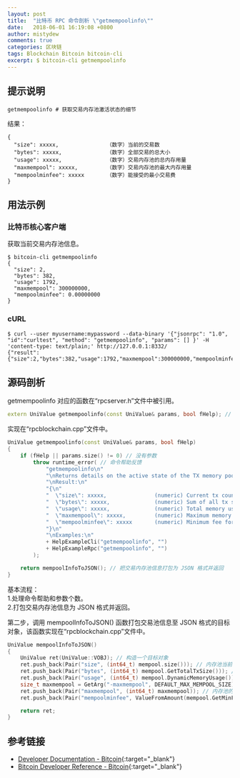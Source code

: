 ```yaml
---
layout: post
title:  "比特币 RPC 命令剖析 \"getmempoolinfo\""
date:   2018-06-01 16:19:08 +0800
author: mistydew
comments: true
categories: 区块链
tags: Blockchain Bitcoin bitcoin-cli
excerpt: $ bitcoin-cli getmempoolinfo
---
```

## 提示说明

```shell
getmempoolinfo # 获取交易内存池激活状态的细节
```

结果：
```shell
{
  "size": xxxxx,               （数字）当前的交易数
  "bytes": xxxxx,              （数字）全部交易的总大小
  "usage": xxxxx,              （数字）交易内存池的总内存用量
  "maxmempool": xxxxx,         （数字）交易内存池的最大内存用量
  "mempoolminfee": xxxxx       （数字）能接受的最小交易费
}
```

## 用法示例

### 比特币核心客户端

获取当前交易内存池信息。

```shell
$ bitcoin-cli getmempoolinfo
{
  "size": 2,
  "bytes": 382,
  "usage": 1792,
  "maxmempool": 300000000,
  "mempoolminfee": 0.00000000
}
```

### cURL

```shell
$ curl --user myusername:mypassword --data-binary '{"jsonrpc": "1.0", "id":"curltest", "method": "getmempoolinfo", "params": [] }' -H 'content-type: text/plain;' http://127.0.0.1:8332/
{"result":{"size":2,"bytes":382,"usage":1792,"maxmempool":300000000,"mempoolminfee":0.00000000},"error":null,"id":"curltest"}
```

## 源码剖析
getmempoolinfo 对应的函数在“rpcserver.h”文件中被引用。

```cpp
extern UniValue getmempoolinfo(const UniValue& params, bool fHelp); // 获取交易内存池信息
```

实现在“rpcblockchain.cpp”文件中。

```cpp
UniValue getmempoolinfo(const UniValue& params, bool fHelp)
{
    if (fHelp || params.size() != 0) // 没有参数
        throw runtime_error( // 命令帮助反馈
            "getmempoolinfo\n"
            "\nReturns details on the active state of the TX memory pool.\n"
            "\nResult:\n"
            "{\n"
            "  \"size\": xxxxx,               (numeric) Current tx count\n"
            "  \"bytes\": xxxxx,              (numeric) Sum of all tx sizes\n"
            "  \"usage\": xxxxx,              (numeric) Total memory usage for the mempool\n"
            "  \"maxmempool\": xxxxx,         (numeric) Maximum memory usage for the mempool\n"
            "  \"mempoolminfee\": xxxxx       (numeric) Minimum fee for tx to be accepted\n"
            "}\n"
            "\nExamples:\n"
            + HelpExampleCli("getmempoolinfo", "")
            + HelpExampleRpc("getmempoolinfo", "")
        );

    return mempoolInfoToJSON(); // 把交易内存池信息打包为 JSON 格式并返回
}
```

基本流程：<br>
1.处理命令帮助和参数个数。<br>
2.打包交易内存池信息为 JSON 格式并返回。

第二步，调用 mempoolInfoToJSON() 函数打包交易池信息至 JSON 格式的目标对象，该函数实现在“rpcblockchain.cpp”文件中。

```cpp
UniValue mempoolInfoToJSON()
{
    UniValue ret(UniValue::VOBJ); // 构造一个目标对象
    ret.push_back(Pair("size", (int64_t) mempool.size())); // 内存池当前大小
    ret.push_back(Pair("bytes", (int64_t) mempool.GetTotalTxSize())); // 内存池交易总大小
    ret.push_back(Pair("usage", (int64_t) mempool.DynamicMemoryUsage())); // 动态内存用量
    size_t maxmempool = GetArg("-maxmempool", DEFAULT_MAX_MEMPOOL_SIZE) * 1000000;
    ret.push_back(Pair("maxmempool", (int64_t) maxmempool)); // 内存池的大小
    ret.push_back(Pair("mempoolminfee", ValueFromAmount(mempool.GetMinFee(maxmempool).GetFeePerK()))); // 内存池最小费用

    return ret;
}
```

## 参考链接

* [Developer Documentation - Bitcoin](https://bitcoin.org/en/developer-documentation){:target="_blank"}
* [Bitcoin Developer Reference - Bitcoin](https://bitcoin.org/en/developer-reference#getmempoolinfo){:target="_blank"}
